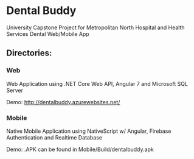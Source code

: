 # Dental Buddy
University Capstone Project for Metropolitan North Hospital and Health Services Dental Web/Mobile App


## Directories: 


### Web
Web Application using .NET Core Web API, Angular 7 and Microsoft SQL Server

Demo: http://dentalbuddy.azurewebsites.net/


### Mobile
Native Mobile Application using NativeScript w/ Angular, Firebase Authentication and Realtime Database

Demo: .APK can be found in Mobile/Build/dentalbuddy.apk
